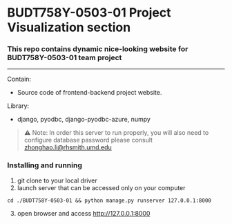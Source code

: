 # BUDT758Y-0503-01 Project Visualization section
### This repo contains dynamic nice-looking website for BUDT758Y-0503-01 team project
---
Contain: 
+ Source code of frontend-backend project website.

Library:
+ django, pyodbc, django-pyodbc-azure, numpy

> :warning: Note: In order this server to run properly, you will also need to configure database password please consult  [zhonghao.li@rhsmith.umd.edu](mailto:zhonghao.li@rhsmith.umd.edu)


### Installing and running 
1. git clone to your local driver
2. launch server that can be accessed only on your computer
``` shell
cd ./BUDT758Y-0503-01 && python manage.py runserver 127.0.0.1:8000
```
3. open browser and access http://127.0.0.1:8000
